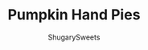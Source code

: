 ---
layout: ../../layouts/MarkdownPostLayout.astro
title: Pumpkin Hand Pies
author: ShugarySweets
pubDate: 2018-11-05
description: "These Pumpkin Hand Pies are the perfect fall treat! The flaky crust and nutty pumpkin pie filling are the perfect combo in a hand pie, plus they’ve got a wonderful maple walnut glaze!"
image_url: https://www.shugarysweets.com/wp-content/uploads/2016/09/pumpkin-hand-pies-5.jpg
tags: ["Pies and Tarts","American"]
calories: 148
protein: 2
carbohydrates: 22
fats: 6
fiber: 1
ingredients: ["1 box (14.1 ounce) refrigerated pie crust","1 cup pumpkin puree","1/4 cup light brown sugar, packed","1/4 teaspoon allspice","1/2 teaspoon cinnamon","1/3 cup chopped walnuts","1 egg white, beaten","1 1/4 cup powdered sugar","1 teaspoon maple flavoring","2 Tablespoons milk","1/4 cup walnuts, chopped"]
serves: 12
time: "25 minutes"
prepTime: "10 minutes"
instructions: ["Preheat over to 425°F. Remove pie crusts from package and allow to come to room temperature while you prepare the filling.","In a small bowl, whisk together the pumpkin puree, brown sugar, allspice, and cinnamon. Fold in chopped Fisher Nuts Walnuts. Set aside.","Unroll pie crusts and cut 6 circles from each crust using a 4 -inch biscuit cutter. Re-roll the scraps to get more circles.","Using a 1 Tbsp cookie scoop, drop pumpkin filling into center of each pie crust circle. Fold in half and pinch edges completely, Fold pinched edges over and using a fork, press the tines of the fork to seal. Poke hand pies with a fork once, to prevent bursting.","Beat egg white in a small bowl until frothy and brush over the tops of each hand pie. Bake on parchment paper lined cookie sheet for about 13-15 minutes, until browned.","While pies are baking, prepare glaze. Whisk together the powdered sugar, maple, and milk until smooth.","Remove cooked pies from baking sheet and drop (while warm) into glaze, coating it completely (I used two forks to flip it over and remove excess glaze). Return to parchment paper and sprinkle immediately with chopped walnuts. Allow to set, about 10 minutes.","Eat warm or refrigerate and enjoy cold, like pumpkin pie!"]
nutrition: ["148 calories","22 grams carbohydrates","0 milligrams cholesterol","6 grams fat","1 grams fiber","2 grams protein","1 grams saturated fat","58 milligrams sodium","14 grams sugar","0 grams trans fat","5 grams unsaturated fat"]
---